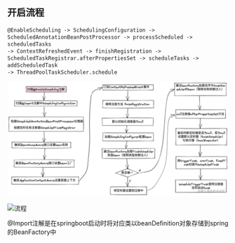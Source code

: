 ## 开启流程

```text
@EnableScheduling -> SchedulingConfiguration -> ScheduledAnnotationBeanPostProcessor -> processScheduled -> scheduledTasks
-> ContextRefreshedEvent -> finishRegistration -> ScheduledTaskRegistrar.afterPropertiesSet -> scheduleTasks -> addScheduledTask
-> ThreadPoolTaskScheduler.schedule
```

![流程](./img/EnableScheduling.png)

![流程](https://img-blog.csdnimg.cn/img_convert/837b276cc0400f626feda24c88edd272.webp?x-oss-process=image/format,png)



@Import注解是在springboot启动时将对应类以beanDefinition对象存储到spring的BeanFactory中